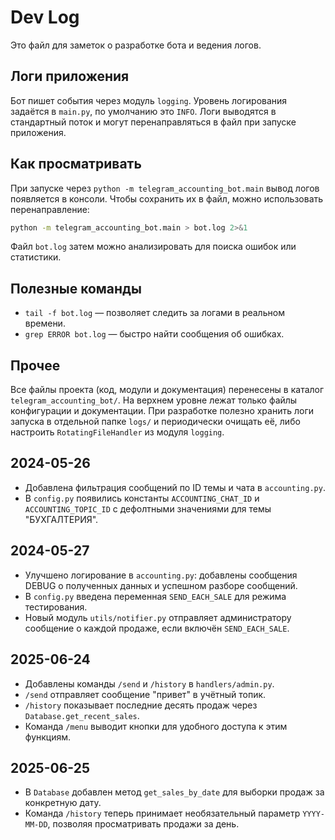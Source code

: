 # Dev Log

Это файл для заметок о разработке бота и ведения логов.

## Логи приложения
Бот пишет события через модуль `logging`. Уровень логирования задаётся в `main.py`,
по умолчанию это `INFO`. Логи выводятся в стандартный поток и могут
перенаправляться в файл при запуске приложения.

## Как просматривать
При запуске через `python -m telegram_accounting_bot.main` вывод логов
появляется в консоли. Чтобы сохранить их в файл, можно использовать
перенаправление:

```bash
python -m telegram_accounting_bot.main > bot.log 2>&1
```

Файл `bot.log` затем можно анализировать для поиска ошибок или статистики.

## Полезные команды
- `tail -f bot.log` — позволяет следить за логами в реальном времени.
- `grep ERROR bot.log` — быстро найти сообщения об ошибках.

## Прочее
Все файлы проекта (код, модули и документация) перенесены в каталог
`telegram_accounting_bot/`. На верхнем уровне лежат только файлы конфигурации
и документации. При разработке полезно хранить логи запуска в отдельной папке
`logs/` и периодически очищать её, либо настроить `RotatingFileHandler` из
модуля `logging`.

## 2024-05-26
- Добавлена фильтрация сообщений по ID темы и чата в `accounting.py`.
- В `config.py` появились константы `ACCOUNTING_CHAT_ID` и `ACCOUNTING_TOPIC_ID` c
  дефолтными значениями для темы "БУХГАЛТЕРИЯ".

## 2024-05-27
- Улучшено логирование в `accounting.py`: добавлены сообщения DEBUG
  о полученных данных и успешном разборе сообщений.
- В `config.py` введена переменная `SEND_EACH_SALE` для режима тестирования.
- Новый модуль `utils/notifier.py` отправляет администратору сообщение о каждой
  продаже, если включён `SEND_EACH_SALE`.

## 2025-06-24
- Добавлены команды `/send` и `/history` в `handlers/admin.py`.
- `/send` отправляет сообщение "привет" в учётный топик.
- `/history` показывает последние десять продаж через `Database.get_recent_sales`.
- Команда `/menu` выводит кнопки для удобного доступа к этим функциям.

## 2025-06-25
- В `Database` добавлен метод `get_sales_by_date` для выборки продаж за конкретную дату.
- Команда `/history` теперь принимает необязательный параметр `YYYY-MM-DD`, позволяя просматривать продажи за день.

